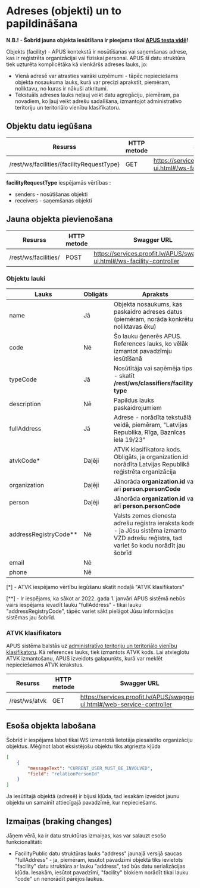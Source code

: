 # Adreses (objekti) un to papildināšana

**N.B.! - Šobrīd jauna objekta iesūtīšana ir pieejama tikai [APUS testa vidē](https://services.proofit.lv/APUS)!**

Objekts (facility) - APUS kontekstā ir nosūtīšanas vai saņemšanas adrese, kas ir reģistrēta organizācijai vai fiziskai personai. 
APUS šī datu struktūra tiek uzturēta komplicētāka kā vienkāršs adreses lauks, jo:
* Vienā adresē var atrasties vairāki uzņēmumi - tāpēc nepieciešams objekta nosaukuma lauks, kurā var precīzi aprakstīt, piemēram, noliktavu, no kuras ir nākuši atkritumi.
* Tekstuāls adreses lauks neļauj veikt datu agregāciju, piemēram, pa novadiem, ko ļauj veikt adrešu sadalīšana, izmantojot administratīvo teritoriju un teritoriālo vienību klasifikatoru.

## Objektu datu iegūšana

| Resurss                                   | HTTP metode   | Swagger URL                                                              |
| ---                                       | ---           | ---                                                                      |
| /rest/ws/facilities/{facilityRequestType} | GET           | https://services.proofit.lv/APUS/swagger-ui.html#/ws-facility-controller |

**facilityRequestType** iespējamās vērtības :
* senders - nosūtīšanas objekti
* receivers - saņemšanas objekti

## Jauna objekta pievienošana

| Resurss              | HTTP metode   | Swagger URL                                                              |
| ---                  | ---           | ---                                                                      |
| /rest/ws/facilities/ | POST          | https://services.proofit.lv/APUS/swagger-ui.html#/ws-facility-controller |

### Objektu lauki

| Lauks                 | Obligāts | Apraksts                                                                                                                                 |
| ---                   | ---      | ---                                                                                                                                      |
| name                  | Jā       | Objekta nosaukums, kas paskaidro adreses datus (piemēram, norāda konkrētu noliktavas ēku)                                                |
| code                  | Nē       | Šo lauku ģenerēs APUS. References lauks, ko vēlāk izmantot pavadzīmju iesūtīšanā                                                         |
| typeCode              | Jā       | Nosūtītāja vai saņēmēja tips - skatīt **/rest/ws/classifiers/facility-type**                                                             |
| description           | Nē       | Papildus lauks paskaidrojumiem                                                                                                           |
| fullAddress           | Jā       | Adrese - norādīta tekstuālā veidā, piemēram, "Latvijas Republika, Rīga, Baznīcas iela 19/23"                                             | 
| atvkCode*             | Daļēji   | ATVK klasifikatora kods. Obligāts, ja organization.id norādīta Latvijas Republikā reģistrēta organizācija                                |
| organization          | Daļēji   | Jānorāda **organization.id** vai arī **person.personCode**                                                                               |
| person                | Daļēji   | Jānorāda **organization.id** vai arī **person.personCode**                                                                               |
| addressRegistryCode** | Nē       | Valsts zemes dienesta adrešu reģistra ieraksta kods - ja Jūsu sistēma izmanto VZD adrešu reģistra, tad variet šo kodu norādīt jau šobrīd |
| email                 | Nē       |                                                                                                                                          |
| phone                 | Nē       |                                                                                                                                          |

[*] - ATVK iespējamo vērtību iegūšanu skatīt nodaļā "ATVK klasifikators"

[**] - Ir iespējams, ka sākot ar 2022. gada 1. janvāri APUS sistēmā nebūs vairs iespējams ievadīt lauku "fullAddress" - tikai lauku "addressRegistryCode", tāpēc variet sākt pielāgot Jūsu informācijas sistēmas jau šobrīd.

### ATVK klasifikators
APUS sistēma balstās uz [administratīvo teritoriju un teritoriālo vienību klasifikatoru](https://www.csb.gov.lv/lv/statistika/klasifikacijas/atvk).
Kā references lauks, tiek izmantots ATVK kods.
Lai atvieglotu ATVK izmantošanu, APUS izveidots galapunkts, kurā var meklēt nepieciešamos ATVK ierakstus.

| Resurss       | HTTP metode | Swagger URL                                                              |
| ---           | ---         | ---                                                                      |
| /rest/ws/atvk | GET         | https://services.proofit.lv/APUS/swagger-ui.html#/web-service-controller |

## Esoša objekta labošana
Šobrīd ir iespējams labot tikai WS izmantotā lietotāja piesaistīto organizāciju objektus. Mēģinot labot eksistējošu objektu tiks atgriezta kļūda
```json
[
    {
        "messageText": "CURRENT_USER_MUST_BE_INVOLVED", 
        "field": "relationPersonId"
    }
]
```
Ja iesūtītajā objektā (adresē) ir bijusi kļūda, tad iesakām izveidot jaunu objektu un samainīt attiecīgajā pavadzīmē, kur nepieciešams.

## Izmaiņas (braking changes)
Jāņem vērā, ka ir datu struktūras izmaiņas, kas var salauzt esošo funkcionalitāti:
* FacilityPublic datu struktūras lauks "address" jaunajā versijā saucas "fullAddress" - ja, piemēram, iesūtot pavadzīmi objektā tiks ievietots "facility" datu struktūra ar lauku "address", tad būs datu serializācijas kļūda.
Iesakām, iesūtot pavadzīmi, "facility" blokiem norādīt tikai lauku "code" un nenorādīt pārējos laukus.
